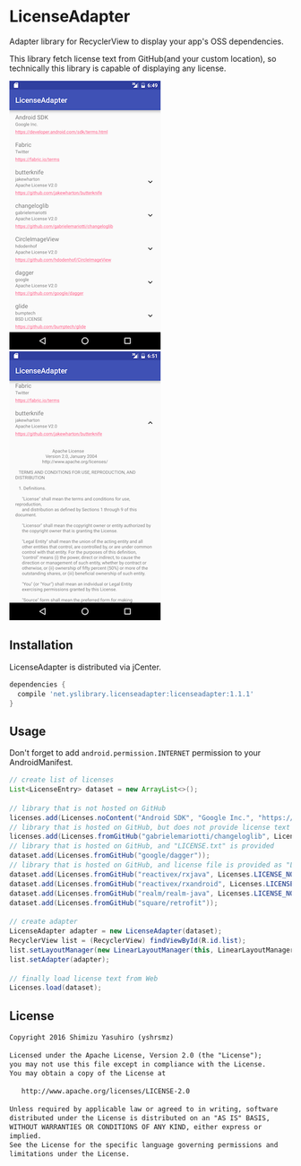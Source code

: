 LicenseAdapter
===

Adapter library for RecyclerView to display your app's OSS dependencies.

This library fetch license text from GitHub(and your custom location), so technically this library is capable of displaying any license.

![screenshot_1](./assets/screenshot_1.png)
![screenshot_2](./assets/screenshot_2.png)

## Installation

LicenseAdapter is distributed via jCenter.

```gradle
dependencies {
  compile 'net.yslibrary.licenseadapter:licenseadapter:1.1.1'
}
```


## Usage


Don't forget to add `android.permission.INTERNET` permission to your AndroidManifest.


```java
// create list of licenses
List<LicenseEntry> dataset = new ArrayList<>();

// library that is not hosted on GitHub
licenses.add(Licenses.noContent("Android SDK", "Google Inc.", "https://developer.android.com/sdk/terms.html"));
// library that is hosted on GitHub, but does not provide license text
licenses.add(Licenses.fromGitHub("gabrielemariotti/changeloglib", Licenses.LICENSE_APACHE_V2));
// library that is hosted on GitHub, and "LICENSE.txt" is provided
dataset.add(Licenses.fromGitHub("google/dagger"));
// library that is hosted on GitHub, and license file is provided as "LICENSE"
dataset.add(Licenses.fromGitHub("reactivex/rxjava", Licenses.LICENSE_NO_EXTENSION));
dataset.add(Licenses.fromGitHub("reactivex/rxandroid", Licenses.LICENSE_NO_EXTENSION));
dataset.add(Licenses.fromGitHub("realm/realm-java", Licenses.LICENSE_NO_EXTENSION));
dataset.add(Licenses.fromGitHub("square/retrofit"));

// create adapter
LicenseAdapter adapter = new LicenseAdapter(dataset);
RecyclerView list = (RecyclerView) findViewById(R.id.list);
list.setLayoutManager(new LinearLayoutManager(this, LinearLayoutManager.VERTICAL, false));
list.setAdapter(adapter);

// finally load license text from Web
Licenses.load(dataset);
```

## License

    Copyright 2016 Shimizu Yasuhiro (yshrsmz)

    Licensed under the Apache License, Version 2.0 (the "License");
    you may not use this file except in compliance with the License.
    You may obtain a copy of the License at

       http://www.apache.org/licenses/LICENSE-2.0

    Unless required by applicable law or agreed to in writing, software
    distributed under the License is distributed on an "AS IS" BASIS,
    WITHOUT WARRANTIES OR CONDITIONS OF ANY KIND, either express or implied.
    See the License for the specific language governing permissions and
    limitations under the License.